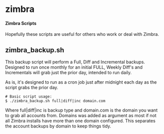 # zimbra
#### Zimbra Scripts

Hopefully these scripts are useful for others who work or deal with Zimbra.

## zimbra_backup.sh

This backup script will perform a Full, Diff and Incremental backups. Designed to run once monthly for an initial FULL, Weekly Diff's and Incrementals will grab just the prior day, intended to run daily.

As is, it's designed to run as a cron job just after midnight each day as the script grabs the prior day.

```
# Basic script usage:
$ ./zimbra_backup.sh full|diff|inc domain.com
```
Where full|diff|inc is backup type and domain.com is the domain you want to grab all accounts from. Domains was added as argument as most if not all Zimbra installs have more than one domain configured. This separates the account backups by domain to keep things tidy.
